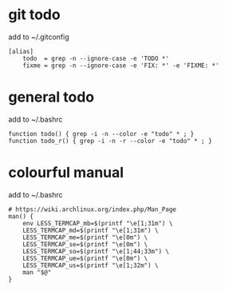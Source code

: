# git todo

add to ~/.gitconfig
```
[alias]
    todo  = grep -n --ignore-case -e 'TODO *'
    fixme = grep -n --ignore-case -e 'FIX: *' -e 'FIXME: *'
```

# general todo

add to ~/.bashrc
```
function todo() { grep -i -n --color -e "todo" * ; }
function todo_r() { grep -i -n -r --color -e "todo" * ; }
```

# colourful manual

add to ~/.bashrc
```
# https://wiki.archlinux.org/index.php/Man_Page
man() {
    env LESS_TERMCAP_mb=$(printf "\e[1;31m") \
    LESS_TERMCAP_md=$(printf "\e[1;31m") \
    LESS_TERMCAP_me=$(printf "\e[0m") \
    LESS_TERMCAP_se=$(printf "\e[0m") \
    LESS_TERMCAP_so=$(printf "\e[1;44;33m") \
    LESS_TERMCAP_ue=$(printf "\e[0m") \
    LESS_TERMCAP_us=$(printf "\e[1;32m") \
    man "$@"
}
```
